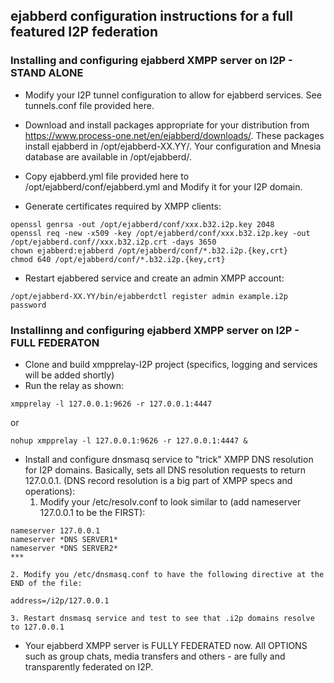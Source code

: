 ## ejabberd configuration instructions for a full featured I2P federation

### Installing and configuring ejabberd XMPP server on I2P - STAND ALONE
* Modify your I2P tunnel configuration to allow for ejabberd services. See tunnels.conf file provided here.

* Download and install packages appropriate for your distribution from https://www.process-one.net/en/ejabberd/downloads/. These packages install ejabberd in /opt/ejabberd-XX.YY/. Your configuration and Mnesia database are available in /opt/ejabberd/.

* Copy ejabberd.yml file provided here to /opt/ejabberd/conf/ejabberd.yml and Modify it for your I2P domain.

* Generate certificates required by XMPP clients:
```
openssl genrsa -out /opt/ejabberd/conf/xxx.b32.i2p.key 2048
openssl req -new -x509 -key /opt/ejabberd/conf/xxx.b32.i2p.key -out /opt/ejabberd.conf//xxx.b32.i2p.crt -days 3650
chown ejabberd:ejabberd /opt/ejabberd/conf/*.b32.i2p.{key,crt}
chmod 640 /opt/ejabberd/conf/*.b32.i2p.{key,crt}
```

* Restart ejabbered service and create an admin XMPP account:
```
/opt/ejabberd-XX.YY/bin/ejabberdctl register admin example.i2p password
```

### Installinng and configuring ejabberd XMPP server on I2P - FULL FEDERATON

* Clone and build xmpprelay-I2P project (specifics, logging and services will be added shortly)
* Run the relay as shown:
```
xmpprelay -l 127.0.0.1:9626 -r 127.0.0.1:4447
```
or
```
nohup xmpprelay -l 127.0.0.1:9626 -r 127.0.0.1:4447 &
``` 

* Install and configure dnsmasq service to "trick" XMPP DNS resolution for I2P domains.
Basically, sets all DNS resolution requests to return 127.0.0.1. (DNS record resolution is a big part of XMPP specs and operations):
    1. Modify your /etc/resolv.conf to look similar to (add nameserver 127.0.0.1 to be the FIRST):
```
nameserver 127.0.0.1
nameserver *DNS SERVER1*
nameserver *DNS SERVER2*
***
```
    2. Modify you /etc/dnsmasq.conf to have the following directive at the END of the file:
```
address=/i2p/127.0.0.1
```
    3. Restart dnsmasq service and test to see that .i2p domains resolve to 127.0.0.1

* Your ejabberd XMPP server is FULLY FEDERATED now. All OPTIONS such as group chats, media transfers and others - are fully and transparently federated on I2P.

